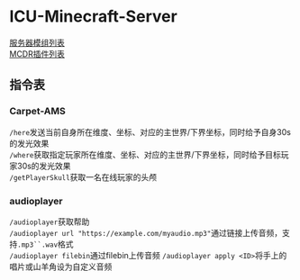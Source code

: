 # ICU-Minecraft-Server

[服务器模组列表](server/mods/README.md)  
[MCDR插件列表](plugins/README.md)  

## 指令表

### Carpet-AMS

`/here`发送当前自身所在维度、坐标、对应的主世界/下界坐标，同时给予自身30s的发光效果  
`/where`获取指定玩家所在维度、坐标、对应的主世界/下界坐标，同时给予目标玩家30s的发光效果  
`/getPlayerSkull`获取一名在线玩家的头颅  

### audioplayer

`/audioplayer`获取帮助  
`/audioplayer url "https://example.com/myaudio.mp3"`通过链接上传音频，支持`.mp3``.wav`格式  
`/audioplayer filebin`通过filebin上传音频
`/audioplayer apply <ID>`将手上的唱片或山羊角设为自定义音频
